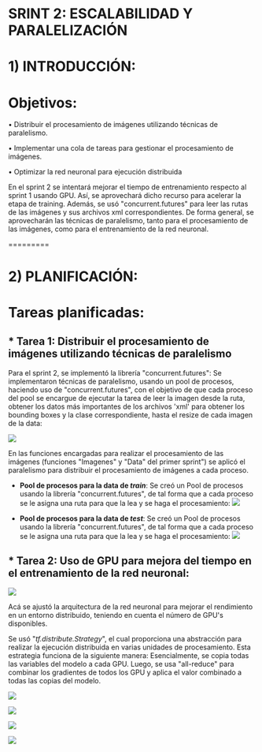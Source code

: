 # SRINT 2: ESCALABILIDAD Y PARALELIZACIÓN
# 1) INTRODUCCIÓN:
# Objetivos:
• Distribuir el procesamiento de imágenes utilizando técnicas de paralelismo.

• Implementar una cola de tareas para gestionar el procesamiento de imágenes.

• Optimizar la red neuronal para ejecución distribuida

En el sprint 2 se intentará mejorar el tiempo de entrenamiento respecto al sprint 1 usando GPU. Así, se aprovechará dicho recurso para acelerar la etapa de training. Además, se usó "concurrent.futures" para leer las rutas de las imágenes y sus archivos xml correspondientes.
De forma general, se aprovecharán las técnicas de paralelismo, tanto para el procesamiento de las imágenes, como para el entrenamiento de la red neuronal.

=========

# 2) PLANIFICACIÓN:
# Tareas planificadas:
## * Tarea 1: Distribuir el procesamiento de imágenes utilizando técnicas de paralelismo
  Para el sprint 2, se implementó la librería "concurrent.futures": Se implementaron técnicas de paralelismo, usando un pool de procesos, haciendo uso de 
  "concurrent.futures", con el objetivo de que cada proceso del pool se encargue de ejecutar la tarea de leer la imagen desde la ruta, obtener los datos más 
  importantes de los archivos 'xml' para obtener los bounding boxes y la clase correspondiente, hasta el resize de cada imagen de la data:
  
  ![](https://github.com/DianaLlamoca/Proyecto-ObjectDetection/blob/main/SPRINT2/IM%C3%81GENES/cfu.PNG)

  En las funciones encargadas para realizar el procesamiento de las imágenes (funciones "Imagenes" y "Data" del primer sprint") se aplicó el paralelismo para 
  distribuir el procesamiento de imágenes a cada proceso.

  * **Pool de procesos para la data de *train***: Se creó un Pool de procesos usando la librería "concurrent.futures", de tal forma que a cada proceso se le asigna 
    una ruta para que la lea y se haga el procesamiento:
    ![](https://github.com/DianaLlamoca/Proyecto-ObjectDetection/blob/main/SPRINT2/IM%C3%81GENES/p1.PNG)

  * **Pool de procesos para la data de *test***: Se creó un Pool de procesos usando la librería "concurrent.futures", de tal forma que a cada proceso se le asigna 
    una ruta para que la lea y se haga el procesamiento:
    ![](https://github.com/DianaLlamoca/Proyecto-ObjectDetection/blob/main/SPRINT2/IM%C3%81GENES/p_.PNG)
    
  
  
## * Tarea 2: Uso de GPU para mejora del tiempo en el entrenamiento de la red neuronal:
  ![](https://github.com/DianaLlamoca/Proyecto-ObjectDetection/blob/main/SPRINT2/IM%C3%81GENES/GPU1.PNG)

Acá se ajustó la arquitectura de la red neuronal para mejorar el rendimiento en un entorno distribuido, teniendo en cuenta el número de GPU's disponibles.

Se usó "*tf.distribute.Strategy*", el cual proporciona una abstracción para realizar la ejecución distribuida en varias unidades de procesamiento.
Esta estrategia funciona de la siguiente manera: Esencialmente, se copia todas las variables del modelo a cada GPU. Luego, se usa "all-reduce" para combinar los gradientes de todos los GPU y aplica el valor combinado a todas las copias del modelo.

![](https://github.com/DianaLlamoca/Proyecto-ObjectDetection/blob/main/SPRINT2/IM%C3%81GENES/GPU1.PNG)

![](https://github.com/DianaLlamoca/Proyecto-ObjectDetection/blob/main/SPRINT2/IM%C3%81GENES/GPU2.PNG)

![](https://github.com/DianaLlamoca/Proyecto-ObjectDetection/blob/main/SPRINT2/IM%C3%81GENES/GPU3.PNG)

![](https://github.com/DianaLlamoca/Proyecto-ObjectDetection/blob/main/SPRINT2/IM%C3%81GENES/GPU4.PNG)
